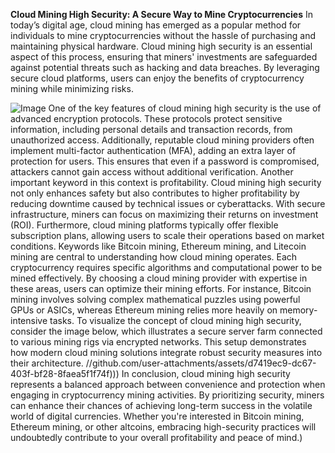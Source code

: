 **Cloud Mining High Security: A Secure Way to Mine Cryptocurrencies**
In today’s digital age, cloud mining has emerged as a popular method for individuals to mine cryptocurrencies without the hassle of purchasing and maintaining physical hardware. Cloud mining high security is an essential aspect of this process, ensuring that miners' investments are safeguarded against potential threats such as hacking and data breaches. By leveraging secure cloud platforms, users can enjoy the benefits of cryptocurrency mining while minimizing risks.

![Image](https://github.com/user-attachments/assets/4a25d116-2220-4385-b08e-f287af8fcbc4)
One of the key features of cloud mining high security is the use of advanced encryption protocols. These protocols protect sensitive information, including personal details and transaction records, from unauthorized access. Additionally, reputable cloud mining providers often implement multi-factor authentication (MFA), adding an extra layer of protection for users. This ensures that even if a password is compromised, attackers cannot gain access without additional verification.
Another important keyword in this context is profitability. Cloud mining high security not only enhances safety but also contributes to higher profitability by reducing downtime caused by technical issues or cyberattacks. With secure infrastructure, miners can focus on maximizing their returns on investment (ROI). Furthermore, cloud mining platforms typically offer flexible subscription plans, allowing users to scale their operations based on market conditions.
Keywords like Bitcoin mining, Ethereum mining, and Litecoin mining are central to understanding how cloud mining operates. Each cryptocurrency requires specific algorithms and computational power to be mined effectively. By choosing a cloud mining provider with expertise in these areas, users can optimize their mining efforts. For instance, Bitcoin mining involves solving complex mathematical puzzles using powerful GPUs or ASICs, whereas Ethereum mining relies more heavily on memory-intensive tasks.
To visualize the concept of cloud mining high security, consider the image below, which illustrates a secure server farm connected to various mining rigs via encrypted networks. This setup demonstrates how modern cloud mining solutions integrate robust security measures into their architecture.
 //github.com/user-attachments/assets/d7419ec9-dc67-403f-bf28-8faea5f1f74f)))
In conclusion, cloud mining high security represents a balanced approach between convenience and protection when engaging in cryptocurrency mining activities. By prioritizing security, miners can enhance their chances of achieving long-term success in the volatile world of digital currencies. Whether you're interested in Bitcoin mining, Ethereum mining, or other altcoins, embracing high-security practices will undoubtedly contribute to your overall profitability and peace of mind.)
